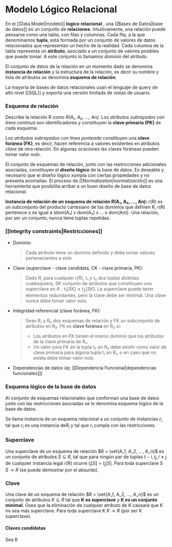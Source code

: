 # Modelo Lógico Relacional
En el [[Data Model|modelo]] **logico relacional** , una [[Bases de Datos|base de datos]] es un conjunto de **relaciones**. Intuitivamente, una relación puede pensarse como una tabla, con filas y columnas. Cada fila, a la que denominamos **tupla**, está formada por un conjunto de valores de datos relacionados que representan un hecho de la realidad. Cada columna de la tabla representa un **atributo**, asociado a un conjunto de valores posibles que puede tomar. A este conjunto lo llamamos *dominio* del atributo.

El conjunto de datos de la relación en un momento dado se denomina **instancia de relación** y la estructura de la relación, es decir su nombre y lista de atributos se denomina **esquema de relación**.

 La mayoría de bases de datos relacionales usan el lenguaje de query de alto nivel [[SQL]] y soporta una versión limitada de vistas de usuario.

### Esquema de relación
Describe la relación R como *R(A₁, A₂, ..., An)*. Los *atributos subrayados con línea continua* son identificadores y constituyen la **clave primaria (PK)** de cada esquema.

Los *atributos subrayados con línea punteada* constituyen una **clave foránea (FK)**, es decir, hacen referencia a valores existentes en atributos *clave* de otra relación. En algunas ocaciones las claves foráneas pueden tomar valor nulo.

El conjunto de esquemas de relación, junto con las restricciones adicionales asociadas, constituyen el **diseño lógico** de la base de datos. Es deseable y necesario que el diseño lógico xumpla con ciertas propiedades y no presenta anomalías. El proceso de *[[Normalization|normalización]]* es una herramienta que posibilita arribar a un buen diseño de base de datos relacional.

**Instancia de relación de un esquema de relación R(A₁, A₂, ..., An):** r(R) es un subconjunto del producto cartesiano de los dominios que definen R, 
r(R) pertenece o es igual a (dom(A₁) x dom(A₂) x ... x dom(An)). Una relación, por ser un conjunto, nunca tiene tuplas repetidas.

### [[Integrity constraints|Restricciones]]
* Dominio:
	> Cada atributo tiene un dominio definido y debe tomar valores pertenecientes a este
* Clave (superclave - clave candidata, CK - clave primaria, PK):
	> Dado R, para cualquier r(R), t₁ y t₂ dos tuplas distintas cualesquiera, SK conjunto de atributos que constituyen una superclave en $R: t_1[SK] ≠ t_2[SK]$.
	> La superclave puede tener elementos redundantes, pero la clave debe ser minimal.
	> Una clave nunca debe tomar valor nulo.
* Integridad referencial (clave foránea, FK):
	> Sean R₁ y R₂ dos esquemas de relación y FK un subconjunto de atributos en R₂. FK es **clave foránea** en R₂ si:
	> * Los atributos en FK tienen el mismo dominio que los atributos de la clave primaria de R₁.
	> * Un valor para FK en la tupla t₂ en R₂ debe existir como valor de clave primaria para alguna tupla t₁ en R₁, o en caso que no exista debe tomar valor nulo.
* Dependencias de datos (ej: [[Dependencia Funcional|dependencias funcionales]])
	
### Esquema lógico de la base de datos
Al conjunto de esquemas relacionales que conforman una base de datos junto con las restricciones asociadas se lo denomina esquema lógico de la base de datos.

Se llama instancia de un esquema relacional a un conjunto de instancias $r_i$ tal que $r_i$ es una instancia de$R_i$ y tal que $r_i$ cumpla con las restricciones.

### Superclave
Una superclave de un esquema de relación $R = \set{A_1, A_2, ..., A_n}$ es un conjunto de atributos $S \subseteq R$, tal que para ningún par de tuplas $t-i, t_j, i \ne j$ de cualquier instancia legal r(R) ocurre $t_i[S] = t_j[S]$. Para toda superclave S $S \rightarrow R$ (se puede demostrar por el absurdo).

### Clave
Una clave de un esquema de relación $R = \set{A_1, A_2, ..., A_n}$ es un conjunto de atributos $K \subseteq R$ tal que **K es superclave** y **K es un conjunto minimal**. Osea que la eliminación de cualquier atributo de K causará que K no sea más superclave. Para toda superclave K $K \rightarrow R$ (por ser K superclave).

#### Claves candidatas
Sea R 